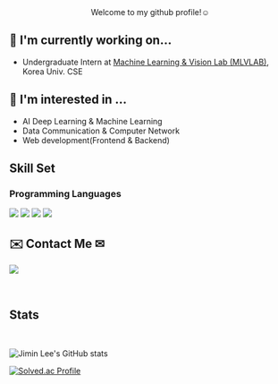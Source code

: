 <div align="center">    Welcome to my github profile!☺️
<br/>
<div align="left"> 
  
## 🔭 I'm currently working on...
 - Undergraduate Intern at [Machine Learning & Vision Lab (MLVLAB)](https://mlv.korea.ac.kr/home), Korea Univ. CSE

## 🌱 I'm interested in ...
 - AI Deep Learning & Machine Learning
 - Data Communication & Computer Network
 - Web development(Frontend & Backend)
## Skill Set  

### Programming Languages  
<img src="https://img.shields.io/badge/Python-3776AB?style=rounded-lg&logo=Python&logoColor=yellow"/> 
<img src="https://img.shields.io/badge/C-A8B9CC?style=rounded-lg&logo=C&logoColor=orange"/> 
<img src="https://img.shields.io/badge/C++-00599C?style=rounded-lg&logo=cplusplus&logoColor=white"> 
<img src="https://img.shields.io/badge/Spring-6DB33F?style=rounded-lg&logo=Spring&logoColor=lightgreen"/></a>


## ✉️ Contact Me ✉
<a href="mailto:2001joe@korea.ac.kr" target="_blank"><img src="https://img.shields.io/badge/2001joe@korea.ac.kr-EA4335?style=flat&logo=g&logoColor=EA4335"/></a>

<br/>


## Stats  
<br/>  

![Jimin Lee's GitHub stats](https://github-readme-stats.vercel.app/api?username=easyminnn&show_icons=true&theme=radical)

[![Solved.ac Profile](http://mazassumnida.wtf/api/v2/generate_badge?boj=2001joe)](https://solved.ac/2001joe)
